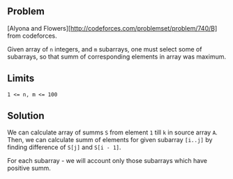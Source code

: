 Problem
-------

[Alyona and Flowers][http://codeforces.com/problemset/problem/740/B] from codeforces.

Given array of `n` integers, and `m` subarrays, one must select some of subarrays, so
that summ of corresponding elements in array was maximum.

Limits
------

`1 <= n, m <= 100`

Solution
--------

We can calculate array of summs `S` from element `1` till `k` in source array `A`.
Then, we can calculate summ of elements for given subarray `[i..j]` by finding
difference  of `S[j]` and `S[i - 1]`.

For each subarray - we will account only those subarrays which have positive summ.